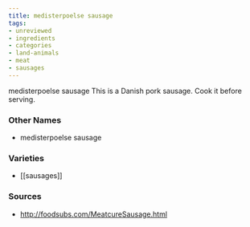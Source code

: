 ```yaml
---
title: medisterpoelse sausage
tags:
- unreviewed
- ingredients
- categories
- land-animals
- meat
- sausages
---
```

medisterpoelse sausage This is a Danish pork sausage. Cook it before serving.

### Other Names

* medisterpoelse sausage

### Varieties

* [[sausages]]

### Sources
* http://foodsubs.com/MeatcureSausage.html
